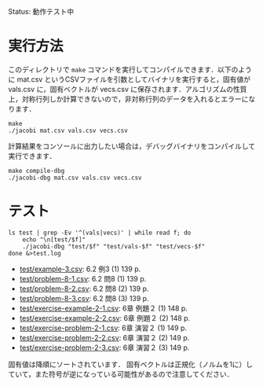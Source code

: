 Status: 動作テスト中

# 実行方法

このディレクトリで `make` コマンドを実行してコンパイルできます．以下のように mat.csv というCSVファイルを引数としてバイナリを実行すると，固有値が vals.csv に，固有ベクトルが vecs.csv に保存されます．アルゴリズムの性質上，対称行列しか計算できないので，非対称行列のデータを入れるとエラーになります．

```
make
./jacobi mat.csv vals.csv vecs.csv
```

計算結果をコンソールに出力したい場合は，デバッグバイナリをコンパイルして実行できます．

```
make compile-dbg
./jacobi-dbg mat.csv vals.csv vecs.csv
```

# テスト

```
ls test | grep -Ev '^(vals|vecs)' | while read f; do
    echo "\n[test/$f]"
    ./jacobi-dbg "test/$f" "test/vals-$f" "test/vecs-$f"
done &>test.log
```

* [test/example-3.csv](test/example-3.csv): 6.2 例3 (1) 139 p.
* [test/problem-8-1.csv](test/problem-8-1.csv): 6.2 問8 (1) 139 p.
* [test/problem-8-2.csv](test/problem-8-2.csv): 6.2 問8 (2) 139 p.
* [test/problem-8-3.csv](test/problem-8-3.csv): 6.2 問8 (3) 139 p.
* [test/exercise-example-2-1.csv](test/exercise-example-2-1.csv): 6章 例題２ (1) 148 p.
* [test/exercise-example-2-2.csv](test/exercise-example-2-2.csv): 6章 例題２ (2) 148 p.
* [test/exercise-problem-2-1.csv](test/exercise-problem-2-1.csv): 6章 演習２ (1) 149 p.
* [test/exercise-problem-2-2.csv](test/exercise-problem-2-2.csv): 6章 演習２ (2) 149 p.
* [test/exercise-problem-2-3.csv](test/exercise-problem-2-3.csv): 6章 演習２ (3) 149 p.

固有値は降順にソートされています．
固有ベクトルは正規化（ノルムを1に）していて，また符号が逆になっている可能性があるので注意してください．


